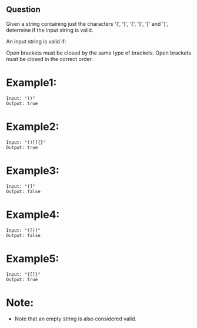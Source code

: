 ## Question
Given a string containing just the characters '(', ')', '{', '}', '[' and ']', determine if the input string is valid.

An input string is valid if:

Open brackets must be closed by the same type of brackets.
Open brackets must be closed in the correct order.

# Example1:
```
Input: "()"
Output: true
```
# Example2:
```
Input: "()[]{}"
Output: true
```
# Example3:
```
Input: "(]"
Output: false
```
# Example4:
```
Input: "([)]"
Output: false
```
# Example5:
```
Input: "{[]}"
Output: true
```
# Note:
- Note that an empty string is also considered valid.
